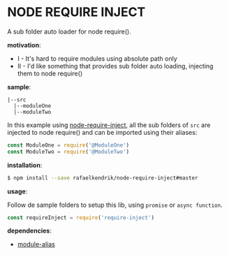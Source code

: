 NODE REQUIRE INJECT
===================

A sub folder auto loader for node require().

**motivation**:

  - I - It's hard to require modules using absolute path only
  - II - I'd like something that provides sub folder auto loading, injecting them to node require()

**sample**:

```
|--src
  |--moduleOne
  |--moduleTwo
```

In this example using [node-require-inject](https://github.com/rafaelkendrik/node-require-inject), all the sub folders of `src` are injected to node require() and can be imported using their aliases:

```js
const ModuleOne = require('@ModuleOne')
const ModuleTwo = require('@ModuleTwo')
```

**installation**:
```sh
$ npm install --save rafaelkendrik/node-require-inject#master
```

**usage**:

Follow de sample folders to setup this lib, using `promise` or `async function`.

```js
const requireInject = require('require-inject')
```

**dependencies**:

  * [module-alias](https://github.com/ilearnio/module-alias)
